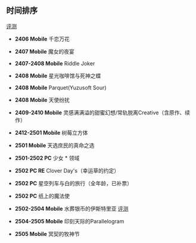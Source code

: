 ## 时间排序
[评测](https://github.com/FSF0912/GalgamePlay/wiki)

- **2406 Mobile** 千恋万花
- **2407 Mobile** 魔女的夜宴
- **2407-2408 Mobile** Riddle Joker
- **2408 Mobile** 星光咖啡馆与死神之蝶
- **2408 Mobile** Parquet(Yuzusoft Sour)
- **2408 Mobile** 天使纷扰

- **2409-2410 Mobile** 灵感满满溢的甜蜜幻想/常轨脱离Creative（含原作、续作）
- **2412-2501 Mobile** 树莓立方体
- **2501 Mobile** 天选庶民的真命之选

- **2501-2502 PC** 少女 * 领域
- **2502 PC RE** Clover Day's（幸运草的约定）
- **2502 PC** 星空列车与白的旅行（全年龄，已补票）

- **2502 PC** 纸上的魔法使
- **2502-2504 Mobile** 水葬银币的伊斯特里亚 [评测](https://github.com/FSF0912/GalgamePlay/wiki/UGUISU-KAGURA#%E6%B0%B4%E8%91%AC%E9%93%B6%E8%B4%A7%E7%9A%84%E4%BC%8A%E6%96%AF%E7%89%B9%E9%87%8C%E4%BA%9A)
- **2504-2505 Mobile** 印刻天际的Parallelogram
- **2505 Mobile** 冥契的牧神节
